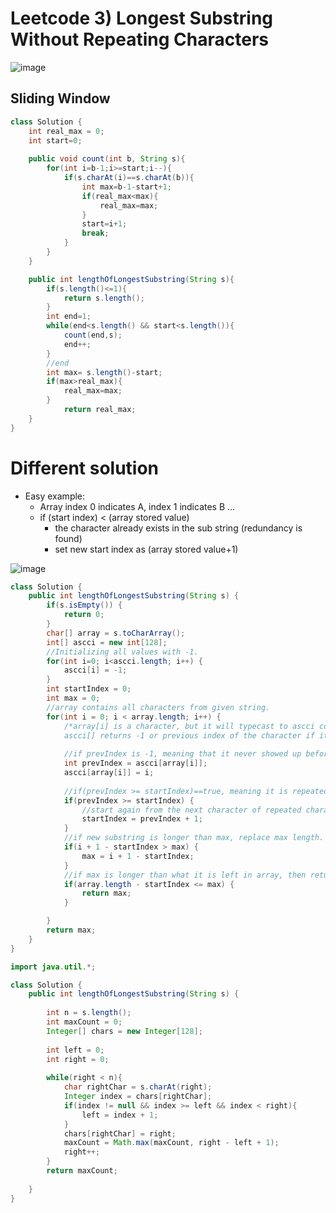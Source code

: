 # Leetcode 3) Longest Substring Without Repeating Characters

![image](https://user-images.githubusercontent.com/37058233/117901437-346c4180-b280-11eb-9760-1b99d6cabbab.png)

## Sliding Window

```java
class Solution {
    int real_max = 0;
    int start=0;
        
    public void count(int b, String s){
        for(int i=b-1;i>=start;i--){
            if(s.charAt(i)==s.charAt(b)){
                int max=b-1-start+1;
                if(real_max<max){
                    real_max=max;
                }
                start=i+1;
                break;
            }
        }               
    }

    public int lengthOfLongestSubstring(String s){
        if(s.length()<=1){
            return s.length();
        }
        int end=1; 
        while(end<s.length() && start<s.length()){
            count(end,s);
            end++;
        }
        //end
        int max= s.length()-start;
        if(max>real_max){
            real_max=max;
        }
            return real_max;
    } 
}
```

# Different solution

- Easy example: 
  - Array index 0 indicates A,  index 1 indicates B ...
  - if (start index) < (array stored value) 
    -  the character already exists in the sub string (redundancy is found)
    - set new start index as (array stored value+1)

![image](https://user-images.githubusercontent.com/37058233/118057960-e3bd1d00-b341-11eb-90b5-a3e9ad551d76.png)

```java
class Solution {
    public int lengthOfLongestSubstring(String s) {
        if(s.isEmpty()) {
            return 0;
        }
        char[] array = s.toCharArray();
        int[] ascci = new int[128];
        //Initializing all values with -1.
        for(int i=0; i<ascci.length; i++) {
            ascci[i] = -1;
        }
        int startIndex = 0;
        int max = 0;
        //array contains all characters from given string.
        for(int i = 0; i < array.length; i++) {
            /*array[i] is a character, but it will typecast to ascci code number.
            ascci[] returns -1 or previous index of the character if it exists.*/
            
            //if prevIndex is -1, meaning that it never showed up before.
            int prevIndex = ascci[array[i]];
            ascci[array[i]] = i;
            
            //if(prevIndex >= startIndex)==true, meaning it is repeated character. 
            if(prevIndex >= startIndex) {
                //start again from the next character of repeated character.
                startIndex = prevIndex + 1;
            }
            //if new substring is longer than max, replace max length.
            if(i + 1 - startIndex > max) {
                max = i + 1 - startIndex;
            }
            //if max is longer than what it is left in array, then return and end. 
            if(array.length - startIndex <= max) {
                return max;
            }

        }
        return max;
    }
}
```

```java
import java.util.*;

class Solution {
    public int lengthOfLongestSubstring(String s) {
        
        int n = s.length();
        int maxCount = 0;
        Integer[] chars = new Integer[128];
        
        int left = 0;
        int right = 0;
        
        while(right < n){
            char rightChar = s.charAt(right);
            Integer index = chars[rightChar];
            if(index != null && index >= left && index < right){
                left = index + 1;
            }  
            chars[rightChar] = right;
            maxCount = Math.max(maxCount, right - left + 1);
            right++;
        }
        return maxCount;
        
    }
}
```

